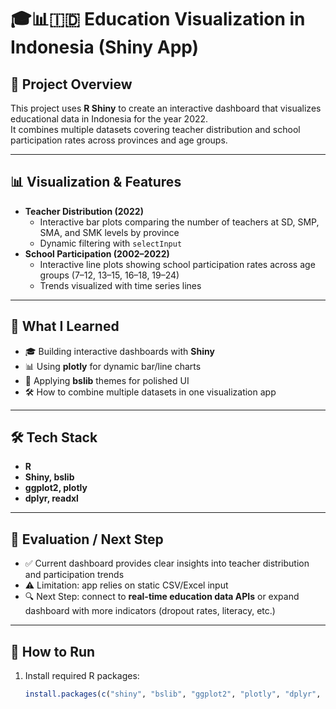 # 🎓📊🇮🇩 Education Visualization in Indonesia (Shiny App)

## 📂 Project Overview
This project uses **R Shiny** to create an interactive dashboard that visualizes educational data in Indonesia for the year 2022.  
It combines multiple datasets covering teacher distribution and school participation rates across provinces and age groups.

---

## 📊 Visualization & Features
- **Teacher Distribution (2022)**
  - Interactive bar plots comparing the number of teachers at SD, SMP, SMA, and SMK levels by province
  - Dynamic filtering with `selectInput`  
- **School Participation (2002–2022)**
  - Interactive line plots showing school participation rates across age groups (7–12, 13–15, 16–18, 19–24)
  - Trends visualized with time series lines

---

## 🎯 What I Learned
- 🎓 Building interactive dashboards with **Shiny**  
- 📊 Using **plotly** for dynamic bar/line charts  
- 🎨 Applying **bslib** themes for polished UI  
- 🛠 How to combine multiple datasets in one visualization app  

---

## 🛠 Tech Stack
- **R**
- **Shiny, bslib**
- **ggplot2, plotly**
- **dplyr, readxl**

---

## 📌 Evaluation / Next Step
- ✅ Current dashboard provides clear insights into teacher distribution and participation trends  
- ⚠️ Limitation: app relies on static CSV/Excel input  
- 🔍 Next Step: connect to **real-time education data APIs** or expand dashboard with more indicators (dropout rates, literacy, etc.)  

---

## 🚀 How to Run
1. Install required R packages:  
   ```r
   install.packages(c("shiny", "bslib", "ggplot2", "plotly", "dplyr", "readxl"))


